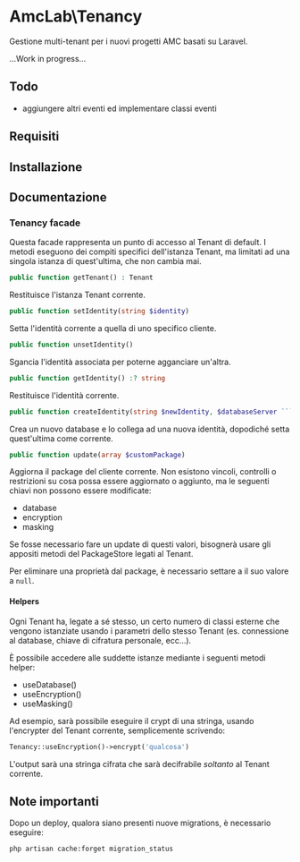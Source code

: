 # AmcLab\Tenancy

Gestione multi-tenant per i nuovi progetti AMC basati su Laravel.

...Work in progress...

## Todo

- aggiungere altri eventi ed implementare classi eventi

## Requisiti

## Installazione

## Documentazione


### Tenancy facade

Questa facade rappresenta un punto di accesso al Tenant di default.
I metodi eseguono dei compiti specifici dell'istanza Tenant, ma limitati ad una singola istanza di quest'ultima, che non cambia mai.

```php
public function getTenant() : Tenant
```
Restituisce l'istanza Tenant corrente.

```php
public function setIdentity(string $identity)
```
Setta l'identità corrente a quella di uno specifico cliente.

```php
public function unsetIdentity()
```
Sgancia l'identità associata per poterne agganciare un'altra.

```php
public function getIdentity() :? string
```
Restituisce l'identità corrente.

```php
public function createIdentity(string $newIdentity, $databaseServer ```= [])
```

Crea un nuovo database e lo collega ad una nuova identità, dopodiché setta quest'ultima come corrente.

```php
public function update(array $customPackage)
```
Aggiorna il package del cliente corrente.
Non esistono vincoli, controlli o restrizioni su cosa possa essere aggiornato o aggiunto, ma le seguenti chiavi non possono essere modificate:

- database
- encryption
- masking

Se fosse necessario fare un update di questi valori, bisognerà usare gli appositi metodi del PackageStore legati al Tenant.

Per eliminare una proprietà dal package, è necessario settare a il suo valore a ```null```.

#### Helpers

Ogni Tenant ha, legate a sé stesso, un certo numero di classi esterne che vengono istanziate usando i parametri dello stesso Tenant (es. connessione al database, chiave di cifratura personale, ecc...).

È possibile accedere alle suddette istanze mediante i seguenti metodi helper:

- useDatabase()
- useEncryption()
- useMasking()

Ad esempio, sarà possibile eseguire il crypt di una stringa, usando l'encrypter del Tenant corrente, semplicemente scrivendo:

```php
Tenancy::useEncryption()->encrypt('qualcosa')
```

L'output sarà una stringa cifrata che sarà decifrabile _soltanto_ al Tenant corrente.


## Note importanti

Dopo un deploy, qualora siano presenti nuove migrations, è necessario eseguire:

```bash
php artisan cache:forget migration_status
```

